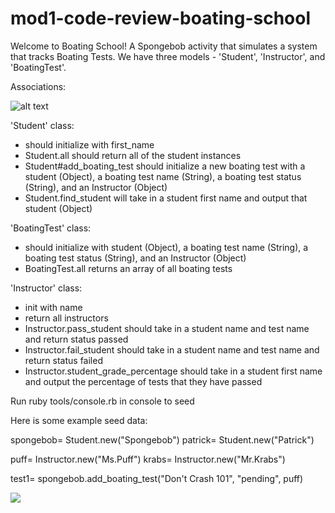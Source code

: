 # mod1-code-review-boating-school

Welcome to Boating School!  A Spongebob activity that simulates a system that tracks Boating Tests.  We have three models - 'Student', 'Instructor', and 'BoatingTest'.

Associations:

![alt text][chart]

[chart]: https://i.imgur.com/eiFqjJe.png

'Student' class:
* should initialize with first_name
* Student.all should return all of the student instances
* Student#add_boating_test should initialize a new boating test with a student (Object), a boating test name (String), a boating test status (String), and an Instructor (Object)
* Student.find_student will take in a student first name and output that student (Object)


'BoatingTest' class:
* should initialize with student (Object), a boating test name (String), a boating test status (String), and an Instructor (Object)
* BoatingTest.all returns an array of all boating tests

'Instructor' class:
* init with name
* return all instructors
* Instructor.pass_student should take in a student name and test name and return status passed
* Instructor.fail_student should take in a student name and test name and return status failed
* Instructor.student_grade_percentage should take in a student first name and output the percentage of tests that they have passed


Run ruby tools/console.rb in console to seed

Here is some example seed data:

spongebob= Student.new("Spongebob")
patrick= Student.new("Patrick")

puff= Instructor.new("Ms.Puff")
krabs= Instructor.new("Mr.Krabs")

test1= spongebob.add_boating_test("Don't Crash 101", "pending", puff)


![](https://media.giphy.com/media/GwYxLtDaB3Wso/giphy.gif)
